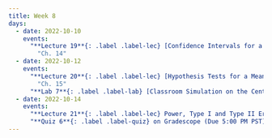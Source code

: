 ```yaml
---
title: Week 8
days:
  - date: 2022-10-10
    events:
      "**Lecture 19**{: .label .label-lec} [Confidence Intervals for a Mean with Known Standard Deviation](https://ph142-ucb.github.io/fa22/src/lec/019_Intro-to-inference.pdf)":
        "Ch. 14"
  - date: 2022-10-12
    events:
      "**Lecture 20**{: .label .label-lec} [Hypothesis Tests for a Mean with Known Standard Deviation](https://ph142-ucb.github.io/fa22/src/lec/020_Hypothesis-testing.pdf)": 
        "Ch. 15"
      "**Lab 7**{: .label .label-lab} [Classroom Simulation on the Central Limit Theorem and Confidence Intervals](https://publichealth.datahub.berkeley.edu/hub/user-redirect/git-pull?repo=https%3A%2F%2Fgithub.com%2Fph142-ucb%2Fph142-fa22&urlpath=rstudio%2F&branch=main) (Due October 14)":
  - date: 2022-10-14
    events:
      "**Lecture 21**{: .label .label-lec} Power, Type I and Type II Error, Sample Size":
      "**Quiz 6**{: .label .label-quiz} on Gradescope (Due 5:00 PM PST))":
---
```

